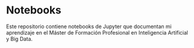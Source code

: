 # Notebooks
Este repositorio contiene notebooks de Jupyter que documentan mi aprendizaje en el Máster de Formación Profesional en Inteligencia Artificial y Big Data.
